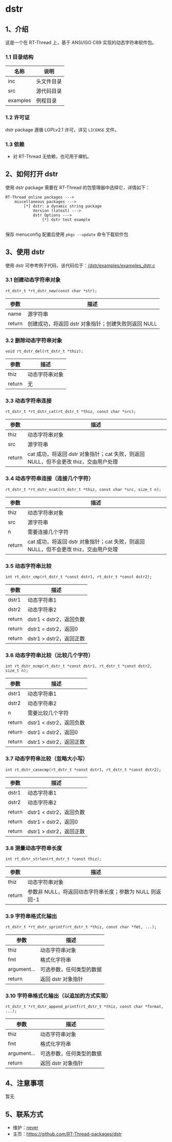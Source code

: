 # dstr

## 1、介绍
这是一个在 RT-Thread 上，基于 ANSI/ISO C89 实现的动态字符串软件包。

### 1.1 目录结构

| 名称 | 说明 |
| ---- | ---- |
| inc  | 头文件目录 |
| src  | 源代码目录 |
| examples | 例程目录 |

### 1.2 许可证

dstr package 遵循 LGPLv2.1 许可，详见 `LICENSE` 文件。

### 1.3 依赖

- 对 RT-Thread 无依赖，也可用于裸机。



## 2、如何打开 dstr

使用 dstr package 需要在 RT-Thread 的包管理器中选择它，详情如下：

```
RT-Thread online packages --->
    miscellaneous packages --->
        [*] dstr: a dynamic string package
        	Version (latest) --->
        	dstr Options --->
        		[*] dstr test example
        
```

保存 menuconfig 配置后使用 `pkgs --update` 命令下载软件包

## 3、使用 dstr

使用 dstr 可参考例子代码，该代码位于：[/dstr/examples/examples_dstr.c](dstr/examples/examples_dstr.c)

### 3.1 创建动态字符串对象
`rt_dstr_t *rt_dstr_new(const char *str);`

| 参数 | 描述 |
| ---- | ---- |
| name  | 源字符串 |
| return  | 创建成功，将返回 dstr 对象指针；创建失败则返回 NULL |


### 3.2 删除动态字符串对象
`void rt_dstr_del(rt_dstr_t *thiz);`

| 参数 | 描述 |
| ---- | ---- |
| thiz  | 动态字符串对象 |
| return  | 无 |


### 3.3 动态字符串连接
`rt_dstr_t *rt_dstr_cat(rt_dstr_t *thiz, const char *src);`

| 参数 | 描述 |
| ---- | ---- |
| thiz  | 动态字符串对象 |
| src  | 源字符串 |
| return  | cat 成功，将返回 dstr 对象指针；cat 失败，则返回 NULL，但不会更改 thiz，交由用户处理 |


### 3.4 动态字符串连接（连接几个字符）
`rt_dstr_t *rt_dstr_ncat(rt_dstr_t *thiz, const char *src, size_t n);`

| 参数 | 描述 |
| ---- | ---- |
| thiz  | 动态字符串对象 |
| src  | 源字符串 |
| n  | 需要连接几个字符 |
| return  | cat 成功，将返回 dstr 对象指针；cat 失败，则返回 NULL，但不会更改 thiz，交由用户处理 |

### 3.5 动态字符串比较
`int rt_dstr_cmp(rt_dstr_t *const dstr1, rt_dstr_t *const dstr2);`

| 参数 | 描述 |
| ---- | ---- |
| dstr1  | 动态字符串1 |
| dstr2  | 动态字符串2 |
| return  | dstr1 < dstr2，返回负数 |
| return  | dstr1 = dstr2，返回0 |
| return  | dstr1 > dstr2，返回正数 |



### 3.6 动态字符串比较（比较几个字符）
`int rt_dstr_ncmp(rt_dstr_t *const dstr1, rt_dstr_t *const dstr2, size_t n);`

| 参数 | 描述 |
| ---- | ---- |
| dstr1  | 动态字符串1 |
| dstr2  | 动态字符串2 |
| n  | 需要比较几个字符 |
| return  | dstr1 < dstr2，返回负数 |
| return  | dstr1 = dstr2，返回0 |
| return  | dstr1 > dstr2，返回正数 |

### 3.7 动态字符串比较（忽略大小写）
`int rt_dstr_casecmp(rt_dstr_t *const dstr1, rt_dstr_t *const dstr2);`

| 参数 | 描述 |
| ---- | ---- |
| dstr1  | 动态字符串1 |
| dstr2  | 动态字符串2 |
| return  | dstr1 < dstr2，返回负数 |
| return  | dstr1 = dstr2，返回0 |
| return  | dstr1 > dstr2，返回正数 |

### 3.8 测量动态字符串长度
`int rt_dstr_strlen(rt_dstr_t *const thiz);`

| 参数 | 描述 |
| ---- | ---- |
| thiz  | 动态字符串对象 |
| return  | 参数非 NULL，将返回动态字符串长度；参数为 NULL 则返回-1 |


### 3.9 字符串格式化输出
`rt_dstr_t *rt_dstr_sprintf(rt_dstr_t *thiz, const char *fmt, ...);`

| 参数 | 描述 |
| ---- | ---- |
| thiz  | 动态字符串对象 |
| fmt  | 格式化字符串 |
| argument...  | 可选参数，任何类型的数据 |
| return  | 返回 dstr 对象指针 |

### 3.10 字符串格式化输出（以追加的方式实现）

`rt_dstr_t *rt_dstr_append_printf(rt_dstr_t *thiz, const char *format, ...);`

| 参数 | 描述           |
| ---- | -------------- |
| thiz | 动态字符串对象 |
|fmt|格式化字符串|
| argument...  | 可选参数，任何类型的数据 |
| return  | 返回 dstr 对象指针 |


## 4、注意事项

暂无

## 5、联系方式

* 维护：[never](https://github.com/neverxie)
* 主页：https://github.com/RT-Thread-packages/dstr
